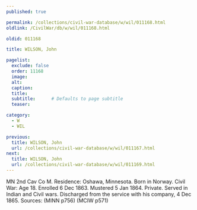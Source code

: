 ```yaml
---
published: true

permalink: /collections/civil-war-database/w/wil/011168.html
oldlink: /CivilWar/db/w/wil/011168.html

oldid: 011168

title: WILSON, John

pagelist:
  exclude: false
  order: 11168
  image: 
  alt:
  caption:
  title:
  subtitle:      # Defaults to page subtitle
  teaser:

category: 
  - W 
  - WIL

previous:
  title: WILSON, John
  url: /collections/civil-war-database/w/wil/011167.html  
next:
  title: WILSON, John
  url: /collections/civil-war-database/w/wil/011169.html   
---
```

MN 2nd Cav Co M. Residence: Oshawa, Minnesota. Born in Norway. Civil War: Age 18. Enrolled 6 Dec 1863. Mustered 5 Jan 1864. Private. Served in Indian and Civil wars. Discharged from the service with his company, 4 Dec 1865. Sources: (MINN p756) (MCIW p571)